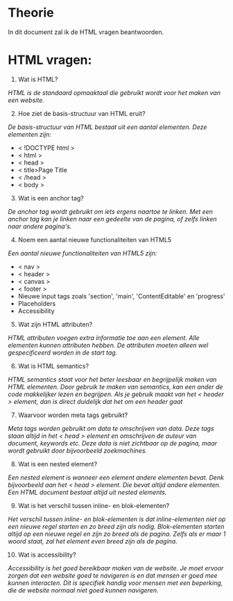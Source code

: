 # Theorie
In dit document zal ik de HTML vragen beantwoorden.

# HTML vragen:

1. Wat is HTML?

*HTML is de standaard opmaaktaal die gebruikt wordt voor het maken van een website.*

2. Hoe ziet de basis-structuur van HTML eruit?

*De basis-structuur van HTML bestaat uit een aantal elementen. Deze elementen zijn:*

* < !DOCTYPE html >
* < html >
* < head >
* < title>Page Title</title >
* < /head >
* < body >

3. Wat is een anchor tag?

*De anchor tag wordt gebruikt om iets ergens naartoe te linken. Met een anchor tag kan je linken naar een gedeelte van de pagina, of zelfs linken naar andere pagina's.*

4. Noem een aantal nieuwe functionaliteiten van HTML5

*Een aantal nieuwe functionaliteiten van HTML5 zijn:*
* < nav >
* < header >
* < canvas >
* < footer >
* Nieuwe input tags zoals 'section', 'main', 'ContentEditable' en 'progress'
* Placeholders
* Accessibility

5. Wat zijn HTML attributen?

*HTML attributen voegen extra informatie toe aan een element. Alle elementen kunnen attributen hebben. De attributen moeten alleen wel gespecificeerd worden in de start tag.*

6. Wat is HTML semantics?

*HTML semantics staat voor het beter leesbaar en begrijpelijk maken van HTML elementen. Door gebruik te maken van semantics, kan een ander de code makkelijker lezen en begrijpen. Als je gebruik maakt van het < header > element, dan is direct duidelijk dat het om een header gaat*

7. Waarvoor worden meta tags gebruikt?

*Meta tags worden gebruikt om data te omschrijven van data. Deze tags staan altijd in het < head > element en omschrijven de auteur van document, keywords etc. Deze data is niet zichtbaar op de pagina, maar wordt gebruikt door bijvoorbeeld zoekmachines.*

8. Wat is een nested element?

*Een nested element is wanneer een element andere elementen bevat. Denk bijvoorbeeld aan het < head > element. Die bevat altijd andere elementen. Een HTML document bestaat altijd uit nested elements.*

9. Wat is het verschil tussen inline- en blok-elementen?

*Het verschil tussen inline- en blok-elementen is dat inline-elementen niet op een nieuwe regel starten en zo breed zijn als nodig. Blok-elementen starten altijd op een nieuwe regel en zijn zo breed als de pagina. Zelfs als er maar 1 woord staat, zal het element even breed zijn als de pagina.*

10. Wat is accessibility?

*Accessibility is het goed bereikbaar maken van de website. Je moet ervoor zorgen dat een website goed te navigeren is en dat mensen er goed mee kunnen interacten. Dit is specifiek handig voor mensen met een beperking, die de website normaal niet goed kunnen navigeren.*
